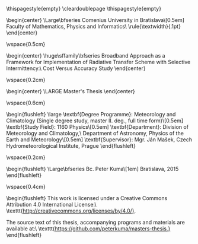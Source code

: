 \thispagestyle{empty}
\cleardoublepage
\thispagestyle{empty}

\begin{center}
\Large\bfseries
Comenius University in Bratislava\\[0.5em]
Faculty of Mathematics, Physics and Informatics\\
\rule{\textwidth}{.1pt}
\end{center}

\vspace{0.5cm}

\begin{center}
\huge\sffamily\bfseries
Broadband Approach as a Framework
for Implementation of Radiative Transfer
Scheme with Selective Intermittency:\\
Cost Versus Accuracy Study
\end{center}

\vspace{0.2cm}

\begin{center}
\LARGE
Master's Thesis
\end{center}

\vspace{0.6cm}

\begin{flushleft}
\large
\textbf{Degree Programme}: Meteorology and Climatology (Single degree study, master II. deg., full time form)\\[0.5em]
\textbf{Study Field}: 1160 Physics\\[0.5em]
\textbf{Department}: Division of Meteorology and Climatology,\\
            Department of Astronomy, Physics of the Earth and Meteorology\\[0.5em]
\textbf{Supervisor}: Mgr. Ján Mašek, Czech Hydrometeorological Institute, Prague
\end{flushleft}

\vspace{0.2cm}

\begin{flushleft}
\Large\bfseries
Bc. Peter Kuma\\[1em]
Bratislava, 2015
\end{flushleft}

\vspace{0.4cm}

\begin{flushleft}
This work is licensed under a Creative Commons Attribution 4.0 International
License:\\
\texttt{http://creativecommons.org/licenses/by/4.0/}.

The source text of this thesis, accompanying programs
and materials are available at:\\
\texttt{https://github.com/peterkuma/masters-thesis.}
\end{flushleft}
